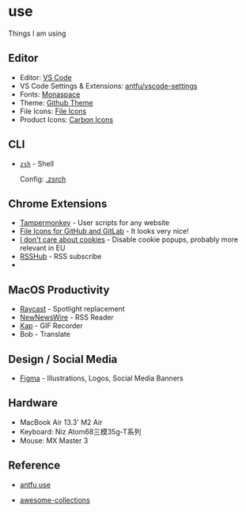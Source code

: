 # use
Things I am using

## Editor

- Editor: [VS Code](https://code.visualstudio.com/)
- VS Code Settings & Extensions: [antfu/vscode-settings](https://github.com/antfu/vscode-settings)
- Fonts: [Monaspace](https://monaspace.githubnext.com/)
- Theme: [Github Theme](https://github.com/primer/github-vscode-theme)
- File Icons: [File Icons](https://marketplace.visualstudio.com/items?itemName=file-icons.file-icons)
- Product Icons: [Carbon Icons](https://github.com/antfu/vscode-icons-carbon)

## CLI

- [`zsh`](https://zsh.org/) - Shell

  Config: [.zsrch](https://github.com/huyixi/use/blob/master/.zshrc)

## Chrome Extensions

- [Tampermonkey](https://chrome.google.com/webstore/detail/tampermonkey/dhdgffkkebhmkfjojejmpbldmpobfkfo) - User scripts for any website
- [File Icons for GitHub and GitLab](https://chrome.google.com/webstore/detail/file-icons-for-github-and/ficfmibkjjnpogdcfhfokmihanoldbfe) - It looks very nice!
- [I don't care about cookies](https://chrome.google.com/webstore/detail/i-dont-care-about-cookies/fihnjjcciajhdojfnbdddfaoknhalnja) - Disable cookie popups, probably more relevant in EU
- [RSSHub](https://rsshub.app/) - RSS subscribe
- 

## MacOS Productivity

- [Raycast](https://raycast.com/) - Spotlight replacement
- [NewNewsWire](https://netnewswire.com/) - RSS Reader
- [Kap](https://getkap.co/) - GIF Recorder
- Bob - Translate

## Design / Social Media

- [Figma](https://www.figma.com/) - Illustrations, Logos, Social Media Banners

## Hardware

- MacBook Air 13.3' M2 Air
- Keyboard: Niz Atom68三模35g-T系列
- Mouse: MX Master 3

## Reference

- [antfu use](https://github.com/antfu/use)

- [awesome-collections](https://github.com/Simon-He95/awesome-collections/tree/main/zshrc/.oh-my-zsh)

